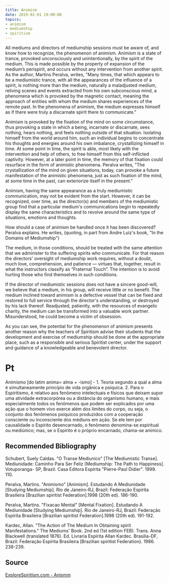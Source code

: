 ```yaml
---
title: Animism
date: 2019-02-01 19:00:00
topics:
- animism
- mediumship
- spiritism
---
```


All mediums and directors of mediumship sessions must be aware of, and know how
to recognize, the phenomenon of animism.  Animism is a state of trance,
provoked unconsciously and unintentionally, by the spirit of the medium.  This
is made possible by the property of expansion of the medium’s perispirit, and
occurs without any intervention from another spirit.  As the author, Martins
Peralva, writes, "Many times, that which appears to be a mediumistic trance,
with all the appearances of the influence of a spirit, is nothing more than the
medium, naturally a maladjusted medium, reliving scenes and events extracted
from his own subconscious mind, a phenomena which is provoked by the magnetic
contact, meaning the approach of entities with whom the medium shares
experiences of the remote past.  In the phenomena of animism, the medium
expresses himself as if there were truly a discarnate spirit there to
communicate."

Animism is provoked by the fixation of the mind on some circumstance, thus
provoking a state in which a being, incarnate or discarnate, sees nothing,
hears nothing, and feels nothing outside of that situation.  Isolating himself
from the world around him, such an individual begins to concentrate his
thoughts and energies around his own imbalance, crystallizing himself in time.
At some point in time, the spirit is able, most likely with the intervention
and help of others, to free himself from this self-inflicted captivity.
However, at a later point in time, the memory of that fixation could resurface
in the form of animistic phenomena.  Peralva writes, "The crystallization of
the mind on given situations, today, can provoke a future manifestation of the
animistic phenomena, just as such fixation of the mind, at some time in the
past, can exteriorize itself in the present."

 Animism, having the same appearance as a truly mediumistic communication, may
 not be evident from the start.  However, it can be recognized, over time, as
 the director(s) and members of the mediumistic group find that a particular
 medium's communications begin to repeatedly display the same characteristics
 and to revolve around the same type of situations, emotions and thoughts. 

How should a case of animism be handled once it has been discovered?  Peralva
explains.  He writes, (quoting, in part from Andre Luiz's book, "In the Domains
of Mediumship")

The medium, in those conditions, should be treated with the same attention that
we administer to the suffering spirits who communicate.  For that reason the
directors' oversight of mediumship work requires, without a doubt, much love,
comprehension, and patience — virtues that, together, result in what the
instructors classify as “Fraternal Touch”.  The intention is to avoid hurting
those who find themselves in such conditions.

If the director of mediumistic sessions does not have a sincere good-will, we
believe that a medium, in his group, will receive little or no benefit. The
medium inclined toward animism is a defective vessel that can be fixed and
restored to full service through the director's understanding, or destroyed by
his lack thereof.  Readjusted, patiently, with the resources of evangelic
charity, the medium can be transformed into a valuable work partner.
Misunderstood, he could become a victim of obsession.

As you can see, the potential for the phenomenon of animism presents another
reason why the teachers of Spiritism advise their students that the development
and exercise of mediumship should be done at the appropriate place, such as a
responsible and serious Spiritist center, under the support and guidance of a
knowledgeable and benevolent director.

# Pt
Animismo [do latim anima= alma + -ismo] - 1. Teoria segundo a qual a alma é simultaneamente princípio de vida orgânica e psíquica. 2. Para o Espiritismo, é relativo aos fenômeno intelectuais e físicos que deixam supor uma atividade extracorpórea ou a distância do organismo humano, e mais especialmente todos os fenômenos que podem ser explicados por uma ação que o homem vivo exerce além dos limites do corpo, ou seja, o conjunto dos fenômenos psíquicos produzidos com a cooperação consciente ou inconsciente dos médiuns em ação. Se ele tem por causalidade o Espírito desencarnado, o fenômeno denomina-se espiritual ou mediúnico; mas, se o Espírito é o próprio encarnado, chama-se anímico.


## Recommended Bibliography
Schubert, Suely Caldas. "O Transe Mediunico" [The Mediumistic Transe]. Mediunidade: Caminho Para Ser Feliz [Mediumship: The Path to Happiness]. Votuporanga- SP, Brazil. Casa Editora Espírita "Pierre-Paul Didier". 1999. 110.  

Peralva, Martins. "Animismo" [Animism]. Estudando A Mediunidade [Studying Mediumship]. Rio de Janeiro-RJ, Brazil: Federação Espírita Brasileira [Brazilian spiritist Federation].1998 (20th ed). 186-190.

Peralva, Martins. "Fixacao Mental" [Mental Fixation]. Estudando A Mediunidade [Studying Mediumship]. Rio de Janeiro-RJ, Brazil: Federação Espírita Brasileira [Brazilian spiritist Federation].1998 (20th ed). 191-192.

Kardec, Allan. "The Action of The Medium In Obtaining spirit Manifestations." The Mediums' Book. 2nd ed (1st edition FEB). Trans. Anna Blackwell (translated 1876). Ed. Livraria Espírita Allan Kardec. Brasilia-DF, Brazil:  Federação Espírita Brasileira [Brazilian spiritist Federation}. 1986. 238-239.

## Source
[ExploreSpiritism.com - Anismm](//www.explorespiritism.com/Science_Mediumship_Animism_Definition.htm)

